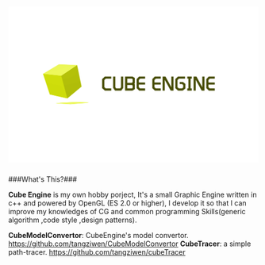 ![](logo.png)
===================
###What's This?###

<b>Cube Engine</b> is my own hobby porject, It's a small Graphic Engine written in c++ and powered by OpenGL (ES 2.0 or higher), I develop it so that I can improve my knowledges of CG and common programming Skills(generic algorithm ,code style ,design patterns).

<b>CubeModelConvertor</b>: CubeEngine's model convertor. https://github.com/tangziwen/CubeModelConvertor
<b>CubeTracer</b>: a simple path-tracer. https://github.com/tangziwen/cubeTracer